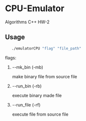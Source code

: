 # CPU-Emulator
Algorithms C++ HW-2

## Usage

```sh
   ./emulatorCPU "flag" "file_path"
   ```
flags:
1. --mk_bin (-mb)

   make binary file from source file
2. --run_bin (-rb)

    execute binary made file
3. --run_file (-rf)

    execute file from source file
